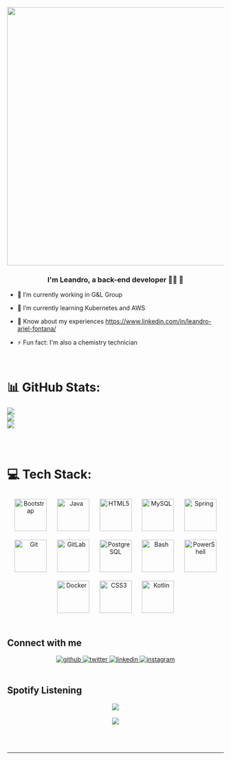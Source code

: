<div align="center">
<img src="https://s4.gifyu.com/images/gwyneth-balucio-hello-world-1.gif" align="center" height="" width="600" />
</div>  
  

### <div align="center">I'm Leandro, a back-end developer 👨‍💻 🚀</div>  
  

- 🔭 I’m currently working in G&L Group  
  

- 🌱  I’m currently learning Kubernetes and AWS  
  

- 📄 Know about my experiences https://www.linkedin.com/in/leandro-ariel-fontana/  
  

- ⚡ Fun fact: I'm also a chemistry technician  
  

<br/>  

# 📊 GitHub Stats:

![](https://github-readme-stats.vercel.app/api?username=LeandroArielFontana&theme=dark&hide_border=false&include_all_commits=true&count_private=true)<br/>
![](https://github-readme-streak-stats.herokuapp.com/?user=LeandroArielFontana&theme=dark&hide_border=false)<br/>
![](https://github-readme-stats.vercel.app/api/top-langs/?username=LeandroArielFontana&theme=dark&hide_border=false&include_all_commits=true&count_private=true&layout=compact)


<br/>  

<br/>  

# 💻 Tech Stack: 
<div align="center">  
<a href="https://getbootstrap.com/docs/3.4/javascript/" target="_blank"><img style="margin: 10px" src="https://profilinator.rishav.dev/skills-assets/bootstrap-plain.svg" alt="Bootstrap" height="75" /></a>  
<a href="https://www.java.com/" target="_blank"><img style="margin: 10px" src="https://profilinator.rishav.dev/skills-assets/java-original-wordmark.svg" alt="Java" height="75" /></a>  
<a href="https://en.wikipedia.org/wiki/HTML5" target="_blank"><img style="margin: 10px" src="https://profilinator.rishav.dev/skills-assets/html5-original-wordmark.svg" alt="HTML5" height="75" /></a>  
<a href="https://www.mysql.com/" target="_blank"><img style="margin: 10px" src="https://profilinator.rishav.dev/skills-assets/mysql-original-wordmark.svg" alt="MySQL" height="75" /></a>  
<a href="https://docs.spring.io/spring-framework/docs/3.0.x/reference/expressions.html#:~:text=The%20Spring%20Expression%20Language%20(SpEL,and%20basic%20string%20templating%20functionality." target="_blank"><img style="margin: 10px" src="https://profilinator.rishav.dev/skills-assets/springio-icon.svg" alt="Spring" height="75" /></a>  
<a href="https://github.com/" target="_blank"><img style="margin: 10px" src="https://profilinator.rishav.dev/skills-assets/git-scm-icon.svg" alt="Git" height="75" /></a>  
<a href="https://about.gitlab.com/" target="_blank"><img style="margin: 10px" src="https://profilinator.rishav.dev/skills-assets/gitlab.svg" alt="GitLab" height="75" /></a>  
<a href="https://www.postgresql.org/" target="_blank"><img style="margin: 10px" src="https://profilinator.rishav.dev/skills-assets/postgresql-original-wordmark.svg" alt="PostgreSQL" height="75" /></a>  
<a href="https://www.gnu.org/software/bash/" target="_blank"><img style="margin: 10px" src="https://profilinator.rishav.dev/skills-assets/gnu_bash-icon.svg" alt="Bash" height="75" /></a>  
<a href="https://docs.microsoft.com/en-us/powershell/" target="_blank"><img style="margin: 10px" src="https://profilinator.rishav.dev/skills-assets/powershell.png" alt="PowerShell" height="75" /></a>  
<a href="https://www.docker.com/" target="_blank"><img style="margin: 10px" src="https://profilinator.rishav.dev/skills-assets/docker-original-wordmark.svg" alt="Docker" height="75" /></a>  
<a href="https://www.w3schools.com/css/" target="_blank"><img style="margin: 10px" src="https://profilinator.rishav.dev/skills-assets/css3-original-wordmark.svg" alt="CSS3" height="75" /></a>  
<a href="https://kotlinlang.org/" target="_blank"><img style="margin: 10px" src="https://profilinator.rishav.dev/skills-assets/kotlinlang-icon.svg" alt="Kotlin" height="75" /></a>  
</div>  

<br/>  

## Connect with me  
<div align="center">
<a href="https://github.com/LeandroArielFontana" target="_blank">
<img src=https://img.shields.io/badge/github-%2324292e.svg?&style=for-the-badge&logo=github&logoColor=white alt=github style="margin-bottom: 5px;" />
</a>
<a href="https://twitter.com/@SoyElVicBlucito" target="_blank">
<img src=https://img.shields.io/badge/twitter-%2300acee.svg?&style=for-the-badge&logo=twitter&logoColor=white alt=twitter style="margin-bottom: 5px;" />
</a>
<a href="https://linkedin.com/in/https://www.linkedin.com/in/leandro-ariel-fontana/" target="_blank">
<img src=https://img.shields.io/badge/linkedin-%231E77B5.svg?&style=for-the-badge&logo=linkedin&logoColor=white alt=linkedin style="margin-bottom: 5px;" />
</a>
<a href="https://instagram.com/https://www.instagram.com/fontana_leandro/" target="_blank">
<img src=https://img.shields.io/badge/instagram-%23000000.svg?&style=for-the-badge&logo=instagram&logoColor=white alt=instagram style="margin-bottom: 5px;" />
</a>  
</div>  
  
<br/>  

## Spotify Listening  
<div align="center"><img src="https://spotify-github-profile.vercel.app/api/view?uid=leandroarielfontana&cover_image=true&theme=default&bar_color=514fb5&bar_color_cover=true" /></div>  

<br/>  

<div align="center">
<img src="https://komarev.com/ghpvc/?username=LeandroFontana&&style=flat-square" align="center" />
</div>  
  
<br/>  
  
<br/>  

<br />

----
